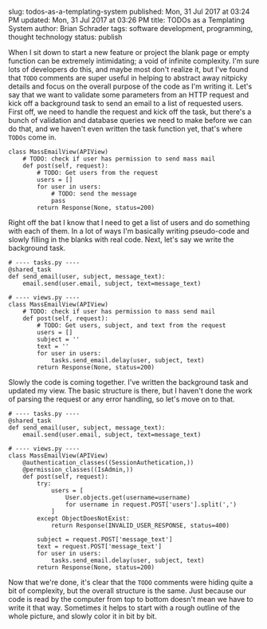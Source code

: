 slug: todos-as-a-templating-system
published: Mon, 31 Jul 2017 at 03:24 PM
updated: Mon, 31 Jul 2017 at 03:26 PM
title: TODOs as a Templating System
author: Brian Schrader
tags: software development, programming, thought technology
status: publish

When I sit down to start a new feature or project the blank page or empty function can be extremely intimidating; a void of infinite complexity. I'm sure lots of developers do this, and maybe most don't realize it, but I've found that `TODO` comments are super useful in helping to abstract away nitpicky details and focus on the overall purpose of the code as I'm writing it. Let's say that we want to validate some parameters from an HTTP request and kick off a background task to send an email to a list of requested users. First off, we need to handle the request and kick off the task, but there's a bunch of validation and database queries we need to make before we can do that, and we haven't even written the task function yet, that's where `TODOs` come in.

    class MassEmailView(APIView)
        # TODO: check if user has permission to send mass mail
        def post(self, request):
            # TODO: Get users from the request
            users = []
            for user in users:
                # TODO: send the message
                pass
            return Response(None, status=200)

Right off the bat I know that I need to get a list of users and do something with each of them. In a lot of ways I'm basically writing pseudo-code and slowly filling in the blanks with real code. Next, let's say we write the background task.

    # ---- tasks.py ----
    @shared_task
    def send_email(user, subject, message_text):
        email.send(user.email, subject, text=message_text)

    # ---- views.py ----
    class MassEmailView(APIView)
        # TODO: check if user has permission to mass send mail
        def post(self, request):
            # TODO: Get users, subject, and text from the request
            users = []
            subject = ''
            text = ''
            for user in users:
                tasks.send_email.delay(user, subject, text)
            return Response(None, status=200)

Slowly the code is coming together. I've written the background task and updated my view. The basic structure is there, but I haven't done the work of parsing the request or any error handling, so let's move on to that.

    # ---- tasks.py ----
    @shared_task
    def send_email(user, subject, message_text):
        email.send(user.email, subject, text=message_text)

    # ---- views.py ----
    class MassEmailView(APIView)
        @authentication_classes((SessionAuthetication,))
        @permission_classes((IsAdmin,))
        def post(self, request):
            try:
                users = [
                    User.objects.get(username=username)
                    for username in request.POST['users'].split(',')
                ]
            except ObjectDoesNotExist:
                return Response(INVALID_USER_RESPONSE, status=400)

            subject = request.POST['message_text']
            text = request.POST['message_text']
            for user in users:
                tasks.send_email.delay(user, subject, text)
            return Response(None, status=200)

Now that we're done, it's clear that the `TODO` comments were hiding quite a bit of complexity, but the overall structure is the same. Just because our code is read by the computer from top to bottom doesn't mean we have to write it that way. Sometimes it helps to start with a rough outline of the whole picture, and slowly color it in bit by bit.

<link rel="stylesheet" href="https://yandex.st/highlightjs/8.0/styles/default.min.css">
<script src="https://yandex.st/highlightjs/8.0/highlight.min.js"></script>
<script>hljs.initHighlightingOnLoad();</script>

